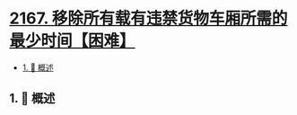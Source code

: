 # [2167. 移除所有载有违禁货物车厢所需的最少时间【困难】](https://github.com/Tdahuyou/TNotes.leetcode/tree/main/notes/2167.%20%E7%A7%BB%E9%99%A4%E6%89%80%E6%9C%89%E8%BD%BD%E6%9C%89%E8%BF%9D%E7%A6%81%E8%B4%A7%E7%89%A9%E8%BD%A6%E5%8E%A2%E6%89%80%E9%9C%80%E7%9A%84%E6%9C%80%E5%B0%91%E6%97%B6%E9%97%B4%E3%80%90%E5%9B%B0%E9%9A%BE%E3%80%91)

<!-- region:toc -->

- [1. 📝 概述](#1--概述)

<!-- endregion:toc -->

## 1. 📝 概述
